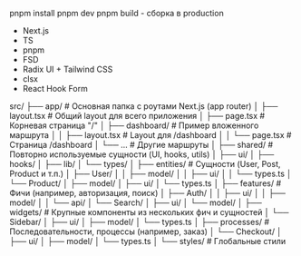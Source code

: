 pnpm install
pnpm dev
pnpm build - сборка в production

- Next.js
- TS
- pnpm
- FSD
- Radix UI + Tailwind CSS
- clsx
- React Hook Form

src/
├── app/ # Основная папка с роутами Next.js (app router)
│ ├── layout.tsx # Общий layout для всего приложения
│ ├── page.tsx # Корневая страница "/"
│ ├── dashboard/ # Пример вложенного маршрута
│ │ ├── layout.tsx # Layout для /dashboard
│ │ └── page.tsx # Страница /dashboard
│ └── ... # Другие маршруты
│
├── shared/ # Повторно используемые сущности (UI, hooks, utils)
│ ├── ui/
│ ├── hooks/
│ ├── lib/
│ └── types/
│
├── entities/ # Сущности (User, Post, Product и т.п.)
│ ├── User/
│ │ ├── model/
│ │ ├── ui/
│ │ └── types.ts
│ └── Product/
│ ├── model/
│ ├── ui/
│ └── types.ts
│
├── features/ # Фичи (например, авторизация, поиск)
│ ├── Auth/
│ │ ├── ui/
│ │ ├── model/
│ │ └── api/
│ └── Search/
│ ├── ui/
│ └── model/
│
├── widgets/ # Крупные компоненты из нескольких фич и сущностей
│ └── Sidebar/
│ ├── ui/
│ ├── model/
│ └── types.ts
│
├── processes/ # Последовательности, процессы (например, заказ)
│ └── Checkout/
│ ├── ui/
│ ├── model/
│ └── types.ts
│
└── styles/ # Глобальные стили
